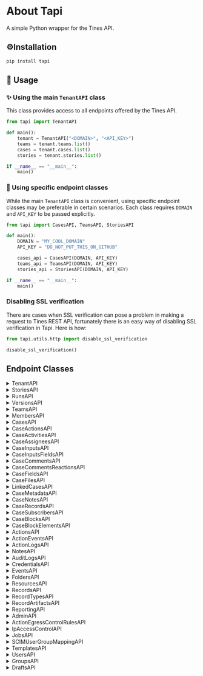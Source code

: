 # About Tapi
A simple Python wrapper for the Tines API.

## ⚙️Installation

```bash
pip install tapi
```

## 🔄 Usage

### ✨ Using the main `TenantAPI` class
This class provides access to all endpoints offered by the Tines API.

```python
from tapi import TenantAPI

def main():
    tenant = TenantAPI("<DOMAIN>", "<API_KEY>")
    teams = tenant.teams.list()
    cases = tenant.cases.list()
    stories = tenant.stories.list()

if __name__ == "__main__":
    main()
```

### 🔧 Using specific endpoint classes
While the main `TenantAPI` class is convenient, using specific endpoint classes may be preferable in certain scenarios. Each class requires `DOMAIN` and `API_KEY` to be passed explicitly.

```python
from tapi import CasesAPI, TeamsAPI, StoriesAPI

def main():
    DOMAIN = "MY_COOL_DOMAIN"
    API_KEY = "DO_NOT_PUT_THIS_ON_GITHUB"

    cases_api = CasesAPI(DOMAIN, API_KEY)
    teams_api = TeamsAPI(DOMAIN, API_KEY)
    stories_api = StoriesAPI(DOMAIN, API_KEY)

if __name__ == "__main__":
    main()
```

### Disabling SSL verification
There are cases when SSL verification can pose a problem in making a request to Tines REST API, fortunately
there is an easy way of disabling SSL verification in Tapi. Here is how:

```python
from tapi.utils.http import disable_ssl_verification

disable_ssl_verification()
```

## Endpoint Classes

<details>
<summary>TenantAPI</summary>
This class is designed to be used as a "parent" class from which all other endpoints in tines can be accessed.

### Methods

| **Method**          | **Description**                                                            |
|---------------------|----------------------------------------------------------------------------|
| `info`              | Retries information about the tenant.                                      |
| `web_statistics`    | Retrieve operational information about your web server. (Self Hosted Only) |
| `trigger_webhook`   | Trigger a webhook from the tenant or external tenants.                     |
| `worker_statistics` | Retrieve essential information about worker statistics. (Self Hosted Only) |

### Subclasses

| **Path**                | **Class**        | **Description**                        |
|-------------------------|------------------|----------------------------------------|
| `TenantAPI.cases`       | `CasesAPI`        | Manage cases.                          |
| `TenantAPI.teams`       | `TeamsAPI`       | Manage teams.                          |
| `TenantAPI.admin`       | `AdminAPI`       | Manage tenant through admin endpoints. |
| `TenantAPI.events`      | `EventsAPI`      | Manage tenant-wide action events.      |
| `TenantAPI.stories`     | `StoriesAPI`     | Manage workflows.                      |
| `TenantAPI.folders`     | `FoldersAPI`     | Manage folders.                        |
| `TenantAPI.records`     | `RecordsAPI`     | Manage records.                        |
| `TenantAPI.resources`   | `ResourcesAPI`   | Manage resources.                      |
| `TenantAPI.reporting`   | `ReportingAPI`   | Pull action performance & time saved   |
| `TenantAPI.audit_logs`  | `AuditLogsAPI`   | Pull tenant logs.                      |
| `TenantAPI.credentials` | `CredentialsAPI` | Manage tenant credentials.             |


### Usage:
```python
from json import dumps
from tapi import TenantAPI

def main():
    DOMAIN  = "my-cool-domain-1234"
    API_KEY = "do_not_put_this_on_github_lol"
    
    tenant = TenantAPI(DOMAIN, API_KEY)
    
    tenant_info = tenant.info()
    
    print(dumps(tenant_info, indent = 4))
```
```json5
{
    "body": {
        "stack": {...}
    },
    "headers": {...},
    "status_code": ...
}
```

</details>

<details>
<summary>StoriesAPI</summary>
Manage tines workflows.

### Methods

| **Method**     | **Description**                          |
|----------------|------------------------------------------|
| `create`       | Create story.                            |
| `get`          | Get story details.                       |
| `update`       | Update story details.                    |
| `list`         | List all stories in the tenant or team.  |
| `delete`       | Delete story.                            |
| `batch_delete` | Delete multiple stories.                 |
| `export`       | Export story.                            |
| `import_`      | Import story.                            |
| `disable`      | Update the disabled state of a story.    |

### Subclasses

| **Path**                           | **Class**          | **Description**              |
|------------------------------------|--------------------|------------------------------|
| `TenantAPI.stories.runs`           | `RunsAPI`          | Manage case runs.            |
| `TenantAPI.stories.notes`          | `NotesAPI`         | Manage case notes.           |
| `TenantAPI.stories.groups`         | `GroupsAPI`        | Pull action groups logs.     |
| `TenantAPI.stories.drafts`         | `DraftsAPI`        | Manage story drafts.         |
| `TenantAPI.stories.actions`        | `ActionsAPI`       | Manage case actions.         |
| `TenantAPI.stories.versions`       | `VersionsAPI`      | Manage case versions.        |
| `TenantAPI.stories.change_request` | `ChangeRequestAPI` | Manage case change requests. |

### Usage:

```python
from json import dumps
from tapi import StoriesAPI

def main():
    DOMAIN  = "my-cool-domain-1234"
    API_KEY = "do_not_put_this_on_github_lol"
    
    stories_api = StoriesAPI(DOMAIN, API_KEY)
    
    stories = stories_api.list()
    
    print(dumps(stories, indent = 4))
```
```json5
{
    "body": {
        "stories": [
            {
                "name": "Testing",
                "user_id": 1234,
                "description": null,
                "keep_events_for": 604800,
                "disabled": false,
                "priority": false
                //...[snip]...//
            }
        //...[snip]...//
        ]
    },
    "headers": {...},
    "status_code": ...
}
```

</details>

<details>
<summary>RunsAPI</summary>
Manage workflows runs.

### Methods

| **Method** | **Description**                            |
|------------|--------------------------------------------|
| `events`   | Retrieve a list of events for a story run. |
| `list`     | Retrieve a list of story runs.             |

### Subclasses
- **None**

### Usage

```python
from json import dumps
from tapi import RunsAPI

def main():
    DOMAIN  = "my-cool-domain-1234"
    API_KEY = "do_not_put_this_on_github_lol"
    
    story_run_api = RunsAPI(DOMAIN, API_KEY)
    
    runs = story_run_api.list(
        story_id = 1234
    )
    
    print(dumps(runs, indent = 4))
```
```json5
{
    "body": {
        "story_runs": [
            {
                "guid": "1b3087a2-1589-4fb8-8259-d74d38fccfb2",
                "duration": 0,
                "story_id": 1234,
                "start_time": "2025-01-27T21:13:20Z",
                "end_time": "2025-01-27T21:13:20Z",
                "action_count": 1,
                "event_count": 1,
                "story_mode": "LIVE"
            },
            //...[snip]...//
        ]
    },
    "headers": {...},
    "status_code": ...
}
```

</details>

<details>
<summary>VersionsAPI</summary>
Manage stories versions.

### Methods

| **Method** | **Description**                    |
|------------|------------------------------------|
| `create`   | Create a story version.            |
| `get`      | Retrieve a story version.          |
| `update`   | Update a story version.            |
| `list`     | Retrieve a list of story versions. |
| `delete`   | Delete a story version.            |

### Subclasses
- **None**

### Usage:

```python
from json import dumps
from tapi import VersionsAPI

def main():
    DOMAIN  = "my-cool-domain-1234"
    API_KEY = "do_not_put_this_on_github_lol"
    
    story_version_api = VersionsAPI(DOMAIN, API_KEY)
    
    versions = story_version_api.list(
        story_id = 1234
    )
    
    print(dumps(versions, indent = 4))
```
```json5
{
    "body": {
        "story_versions": [
            {
                "id": 69670,
                "name": "",
                "description": "",
                "timestamp": "2025-01-27T21:20:00Z"
            },
            //...[snip]...//
        ],
    },
    "headers": {...},
    "status_code": ...
}
```

</details>

<details>
<summary>TeamsAPI</summary>
Manage tines teams.

### Methods

| **Method** | **Description**                       |
|------------|---------------------------------------|
| `create`   | Create a team in Tines.               |
| `get`      | Retrieve a single team or case group. |
| `update`   | Update a team.                        |
| `list`     | Retrieve a list of teams.             |
| `delete`   | Delete a team or case group.          |

### Subclasses

| **Path**                  | **Class**          | **Description**      |
|---------------------------|--------------------|----------------------|
| `TenantAPI.teams.members` | `MembersAPI`       | Manage team members. |

### Usage:

```python
from json import dumps
from tapi import TeamsAPI

def main():
    DOMAIN  = "my-cool-domain-1234"
    API_KEY = "do_not_put_this_on_github_lol"
    
    teams_api = TeamsAPI(DOMAIN, API_KEY)
    
    teams = teams_api.list()
    
    print(dumps(teams, indent = 4))
```
```json5
{
    "body": {
        "teams": [
            {
                "id": 12345,
                "name": "My Team",
                "groups": []
            },
            //...[snip]...//
        ],
    },
    "headers": {...},
    "status_code": ...
}
```

</details>

<details>
<summary>MembersAPI</summary>
Manage teams members.

### Methods

| **Method**      | **Description**                     |
|-----------------|-------------------------------------|
| `list`          | Retrieve a list of team members.    |
| `remove`        | Remove a user from a team.          |
| `invite`        | Invite a user to join a team.       |
| `resend_invite` | Resend a team invitation to a user. |

### Subclasses
- **None**

### Usage:

```python
from json import dumps
from tapi import MembersAPI

def main():
    DOMAIN  = "my-cool-domain-1234"
    API_KEY = "do_not_put_this_on_github_lol"
    
    members_api = MembersAPI(DOMAIN, API_KEY)
    
    members = members_api.list(team_id = 1234)
    
    print(dumps(members, indent = 4))
```
```json5
{
    "body": {
        "members": [
            {
                "id": 1234,
                "first_name": "John",
                "last_name": "Doe",
                "email": "john@doe.io",
                "is_admin": true,
                "created_at": "2025-01-27T17:33:33Z",
                "last_seen": "2025-02-03T18:42:23Z",
                "invitation_accepted": true,
                "role": "TEAM_ADMIN"
            },
            //...[snip]...//
        ],
    },
    "headers": {...},
    "status_code": ...
}
```

</details>

<details>
<summary>CasesAPI</summary>
Manage tines cases.

### Methods

| **Method** | **Description**           |
|------------|---------------------------|
| `create`   | Create a case.            |
| `get`      | Retrieve a single case.   |
| `download` | Retrieve a PDF of a case. |
| `update`   | Update a case.            |
| `list`     | Retrieve a list of cases. |
| `delete`   | Delete a case.            |

### Subclasses

| **Path**                       | **Class**            | **Description**          |
|--------------------------------|----------------------|--------------------------|
| `TenantAPI.cases.files`        | `CaseFilesAPI`       | Manage case files.       |
| `TenantAPI.cases.notes`        | `CaseNotesAPI`       | Manage case notes.       |
| `TenantAPI.cases.inputs`       | `CaseInputsAPI`      | Manage case inputs.      |
| `TenantAPI.cases.fields`       | `CaseFieldsAPI`      | Manage case fields.      |
| `TenantAPI.cases.blocks`       | `CaseBlocksAPI`      | Manage case blocks.      |
| `TenantAPI.cases.linked_cases` | `LinkedCasesAPI`     | Manage linked cases.     |
| `TenantAPI.cases.actions`      | `CaseActionsAPI`     | Manage case actions.     |
| `TenantAPI.cases.records`      | `CaseRecordsAPI`     | Manage case records.     |
| `TenantAPI.cases.comments`     | `CaseCommentsAPI`    | Manage case comments.    |
| `TenantAPI.cases.metadata`     | `CaseMetadataAPI`    | Manage case metadata.    |
| `TenantAPI.cases.assignees`    | `CaseAssigneesAPI`   | Manage case assignees.   |
| `TenantAPI.cases.activities`   | `CaseActivitiesAPI`  | Manage case activities.  |
| `TenantAPI.cases.subscribers`  | `CaseSubscribersAPI` | Manage case subscribers. |

### Usage:

```python
from json import dumps
from tapi import CasesAPI

def main():
    DOMAIN  = "my-cool-domain-1234"
    API_KEY = "do_not_put_this_on_github_lol"
    
    case_api = CasesAPI(DOMAIN, API_KEY)
    
    cases = case_api.list()
    
    print(dumps(cases, indent = 4))
```
```json5
{
    "body": {
        "cases": [
            {
                "case_id": 1,
                "name": "My Case",
                "description": "",
                "status": "OPEN",
                "sub_status": {
                  "id": 38482,
                  "name": "To do"
                },
                //...[snip]...//
            },
        ],
    },
    "headers": {...},
    "status_code": ...
}
```

</details>

<details>
<summary>CaseActionsAPI</summary>
Manage case actions.

### Methods

| **Method**     | **Description**                                      |
|----------------|------------------------------------------------------|
| `create`       | Create a new case action on a specified case.        |
| `get`          | Retrieve a specific case action.                     |
| `update`       | Update an action.                                    |
| `list`         | Retrieve a list of case actions for a specific case. |
| `delete`       | Delete an existing case action.                      |
| `batch_update` | Update the actions on a case                         |

### Subclasses
- **None**

### Usage:

```python
from json import dumps
from tapi import CaseActionsAPI

def main():
    DOMAIN  = "my-cool-domain-1234"
    API_KEY = "do_not_put_this_on_github_lol"
    
    case_actions_api = CaseActionsAPI(DOMAIN, API_KEY)
    
    actions = case_actions_api.list(case_id=1234)
    
    print(dumps(actions, indent = 4))
```
```json5
{
    "body": {
        "case_id": 1234,
        "actions": [
            {
                "id": 29907,
                "url": "https://example.tines.com",
                "label": "Complete request",
                "story_name": null,
                "page_emoji": null,
                "story_emoji": null,
                "action_type": "page",
                "action_text": "Open",
                "created_at": "2025-02-03T18:41:59Z",
                "updated_at": "2025-02-03T18:41:59Z"
            },
            //...[snip]...//
        ],
    },
    "headers": {...},
    "status_code": ...
}
```

</details>

<details>
<summary>CaseActivitiesAPI</summary>
Manage case activities.

### Methods

| **Method** | **Description**                                |
|------------|------------------------------------------------|
| `get`      | Retrieve a single case activity.               |
| `list`     | Retrieve a list of case activities for a case. |

### Subclasses
- **None**

### Usage:

```python
from json import dumps
from tapi import CaseActivitiesAPI

def main():
    DOMAIN  = "my-cool-domain-1234"
    API_KEY = "do_not_put_this_on_github_lol"
    
    case_activities_api = CaseActivitiesAPI(DOMAIN, API_KEY)
    
    activities = case_activities_api.list(case_id=1234)
    
    print(dumps(activities, indent = 4))
```
```json5
{
    "body": {
        "case_id": 26,
        "activities": [
            {
                "id": 591299,
                "activity_type": "COMMENTED",
                "value": "Some random comment",
                "created_at": "2025-01-29T21:39:27Z",
                "user": {
                    "user_id": "6868",
                    "first_name": "John",
                    "last_name": "Doe",
                    "email": "john@doe.io",
                    "avatar_url": "",
                    "is_service_account": false
                },
                "reactions": []
            },
            //...[snip]...//
        ],
    },
    "headers": {...},
    "status_code": ...
}
```

</details>

<details>
<summary>CaseAssigneesAPI</summary>
Manage case assignees.

### Methods

| **Method** | **Description**                         |
|------------|-----------------------------------------|
| `list`     | Retrieve a list of assignees of a case. |

### Subclasses
- **None**

### Usage:

```python
from json import dumps
from tapi import CaseAssigneesAPI

def main():
    DOMAIN  = "my-cool-domain-1234"
    API_KEY = "do_not_put_this_on_github_lol"
    
    case_assignees_api = CaseAssigneesAPI(DOMAIN, API_KEY)
    
    assignees = case_assignees_api.list(case_id=1234)
    
    print(dumps(assignees, indent = 4))
```
```json5
{
    "body": {
        "case_id": 1234,
        "assignees": [...],
        //...[snip]...//
    },
    "headers": {...},
    "status_code": ...
}
```

</details>

<details>
<summary>CaseInputsAPI</summary>
Manage case inputs.

### Methods

| **Method** | **Description**                 |
|------------|---------------------------------|
| `create`   | Create a case input on a team.  |
| `get`      | Returns a case input.           |
| `list`     | Returns a list of case inputs.  |

### Subclasses

| **Path**                 | **Class**             | **Description**     |
|--------------------------|-----------------------|---------------------|
| `TenantAPI.cases.inputs` | `CaseInputsFieldsAPI` | Manage Case Inputs. |

### Usage:

```python
from json import dumps
from tapi import CaseInputsAPI

def main():
    DOMAIN  = "my-cool-domain-1234"
    API_KEY = "do_not_put_this_on_github_lol"
    
    case_inputs_api = CaseInputsAPI(DOMAIN, API_KEY)
    
    inputs = case_inputs_api.list()
    
    print(dumps(inputs, indent = 4))
```
```json5
{
    "body": {
        "case_inputs": [
            {
                "id": 412,
                "name": "Create Case Input Unit Test",
                "key": "create_case_input_unit_test",
                "input_type": "number",
                "validation_type": "none",
                "validation_options": {},
                "team": {
                    "id": 10445,
                    "name": "Collaboration Space"
                },
                "created_at": "2025-01-29T18:07:07Z",
                "updated_at": "2025-01-29T18:07:07Z"
            }
        ],
    },
    "headers": {...},
    "status_code": ...
}
```

</details>

<details>
<summary>CaseInputsFieldsAPI</summary>
Manage case input fields.

### Methods

| **Method** | **Description**                            |
|------------|--------------------------------------------|
| `list`     | Retrieve a list of fields of a case input. |

### Subclasses
- **None**

### Usage:

```python
from json import dumps
from tapi import CaseInputsFieldsAPI

def main():
    DOMAIN  = "my-cool-domain-1234"
    API_KEY = "do_not_put_this_on_github_lol"
    
    case_input_fields_api = CaseInputsFieldsAPI(DOMAIN, API_KEY)
    
    input_fields = case_input_fields_api.list(case_input_id=1234)
    
    print(dumps(input_fields, indent = 4))
```
```json5
{
    "body": {
        "fields": [
            {
                "id": 65221,
                "value": "2",
                "case": {
                    "id": 26
                },
                "case_input": {
                    "id": 412,
                    "name": "Input Name"
                }
            }
        ],
    },
    "headers": {...},
    "status_code": ...
}
```

</details>

<details>
<summary>CaseCommentsAPI</summary>
Manage case comments.

### Methods

| **Method** | **Description**                         |
|------------|-----------------------------------------|
| `create`   | Add a comment to a case.                |
| `get`      | Retrieve a single comment for a case.   |
| `update`   | Update an existing case comment.        |
| `list`     | Retrieve a list of comments for a case. |
| `delete`   | Delete a comment from a case.           |

### Subclasses

| **Path**                             | **Class**                  | **Description**                 |
|--------------------------------------|----------------------------|---------------------------------|
| `TenantAPI.cases.comments.reactions` | `CaseCommentsReactionsAPI` | Manage case comments reactions. |

### Usage:

```python
from json import dumps
from tapi import CaseCommentsAPI

def main():
    DOMAIN  = "my-cool-domain-1234"
    API_KEY = "do_not_put_this_on_github_lol"
    
    case_comments_api = CaseCommentsAPI(DOMAIN, API_KEY)
    
    comments = case_comments_api.list(case_id=1234)
    
    print(dumps(comments, indent = 4))
```
```json5
{
    "body": {
        "case_id": 1234,
        "comments": [
            {
                "id": 591299,
                "activity_type": "COMMENTED",
                "value": "Some Comment",
                "created_at": "2025-01-29T21:39:27Z",
                "user": {
                    "user_id": "6868",
                    "first_name": "John",
                    "last_name": "Doe",
                    "email": "john@doe.io",
                    "avatar_url": "",
                    "is_service_account": false
                },
                "reactions": []
            }
            //...[snip]...//
        ],
    },
    "headers": {...},
    "status_code": ...
}
```

</details>

<details>
<summary>CaseCommentsReactionsAPI</summary>
Manage comments reactions.

### Methods

| **Method** | **Description**                   |
|------------|-----------------------------------|
| `add`      | Add a reaction to a comment.      |
| `remove`   | Remove a reaction from a comment. |


### Subclasses
- **None**

### Usage:

```python
from json             import dumps
from tapi.utils.types import ReactionType
from tapi             import CaseCommentsReactionsAPI


def main():
    DOMAIN = "my-cool-domain-1234"
    API_KEY = "do_not_put_this_on_github_lol"

    comments_reactions_api = CaseCommentsReactionsAPI(DOMAIN, API_KEY)

    reaction = comments_reactions_api.add(
        case_id=1234,
        comment_id=5678,
        value=ReactionType.PLUS_ONE
    )

    print(dumps(reaction, indent=4))
```
```json5
{
    "body": {
        "reactions": [
            {
                "emoji": ":+1:",
                "reactants": [
                    {
                        "user_id": 6866,
                        "user_name": "John Doe",
                        "reacted_at": "2025-02-04T03:40:14+00:00"
                    }
                ]
            }
        ],
    //...[snip]...//
    },
    "headers": {...},
    "status_code": ...
}
```

</details>

<details>
<summary>CaseFieldsAPI</summary>
Manage case fields.

### Methods

| **Method** | **Description**                       |
|------------|---------------------------------------|
| `create`   | Add a field to a case.                |
| `get`      | Retrieve a single field for a case.   |
| `update`   | Update an existing case field.        |
| `list`     | Retrieve a list of fields for a case. |
| `delete`   | Delete a field from a case.           |

### Subclasses
- **None**

### Usage:

```python
from json import dumps
from tapi import CaseFieldsAPI

def main():
    DOMAIN  = "my-cool-domain-1234"
    API_KEY = "do_not_put_this_on_github_lol"
    
    case_fields_api = CaseFieldsAPI(DOMAIN, API_KEY)
    
    case_fields = case_fields_api.list(case_id=1234)
    
    print(dumps(case_fields, indent = 4))
```
```json5
{
    "body": {
        "case_id": 1234,
        "fields": [
            {
                "id": 65221,
                "value": "2",
                "case_input": {
                    "id": 412,
                    "key": "input_name",
                    "name": "Input Name"
                }
            },
            //...[snip]...//
        ],
    },
    "headers": {...},
    "status_code": ...
}
```

</details>

<details>
<summary>CaseFilesAPI</summary>
Manage case files.

### Methods

| **Method** | **Description**                      |
|------------|--------------------------------------|
| `create`   | Attach a file to a case.             |
| `get`      | Retrieve details for a case file.    |
| `list`     | Retrieve a list of files for a case. |
| `delete`   | Delete a file from a case.           |
| `download` | Retrieve a case file attachment.     |

### Subclasses
- **None**

### Usage:

```python
from json import dumps
from tapi import CaseFilesAPI

def main():
    DOMAIN  = "my-cool-domain-1234"
    API_KEY = "do_not_put_this_on_github_lol"
    
    case_files_api = CaseFilesAPI(DOMAIN, API_KEY)
    
    files = case_files_api.list(case_id=1234)
    
    print(dumps(files, indent = 4))
```
```json5
{
    "body": {
        "files": [
            {
                "id": 592294,
                "activity_type": "FILE_ATTACHED_AND_COMMENTED",
                "value": "Testing comment",
                "file": {
                    "filename": "My File",
                    "url": "https://my-cool-domain-1234.tines.com/api/v2/cases/1234/files/592294/download"
                },
                "created_at": "2025-02-01T22:14:36Z",
                "user": {
                    "user_id": "6868",
                    "first_name": "john",
                    "last_name": "doe",
                    "email": "john@doe.io",
                    "avatar_url": "",
                    "is_service_account": false
                },
                "reactions": []
            },
            //...[snip]...//
        ],
        //...[snip]...//
    },
    "headers": {...},
    "status_code": ...
}
```

</details>

<details>
<summary>LinkedCasesAPI</summary>
Manage linked cases.

### Methods

| **Method**     | **Description**                                        |
|----------------|--------------------------------------------------------|
| `create`       | Link two cases together by creating a new case link.   |
| `list`         | Retrieve the linked cases for a case.                  |
| `delete`       | Unlink two cases by deleting a case link.              |
| `batch_create` | Batch link cases together by creating a new case link. |

### Subclasses
- **None**

### Usage:

```python
from json import dumps
from tapi import LinkedCasesAPI

def main():
    DOMAIN  = "my-cool-domain-1234"
    API_KEY = "do_not_put_this_on_github_lol"
    
    link_case_api = LinkedCasesAPI(DOMAIN, API_KEY)
    
    linked_cases = link_case_api.list(case_id=1234)
    
    print(dumps(linked_cases, indent = 4))
```
```json5
{
    "body": {
        "case_id": 1234,
        "name": "Action Testing Case",
        "linked_cases": [
            {
                "case_id": 58,
                "name": "Case 2 link"
            }
        ],
        //...[snip]...//
    },
    "headers": {...},
    "status_code": ...
}
```

</details>

<details>
<summary>CaseMetadataAPI</summary>
Manage case metadata.

### Methods

| **Method**     | **Description**                                                 |
|----------------|-----------------------------------------------------------------|
| `create`       | Create new metadata key-value pairs for a specified case.       |
| `get`          | Retrieve a specific key-value pair from the metadata of a case. |
| `update`       | Update metadata key-value pairs for a case.                     |
| `list`         | Retrieve the metadata from a case.                              |
| `delete`       | Delete existing metadata key-value pairs in a case.             |

### Subclasses
- **None**

### Usage:

```python
from json import dumps
from tapi import CaseMetadataAPI

def main():
    DOMAIN  = "my-cool-domain-1234"
    API_KEY = "do_not_put_this_on_github_lol"
    
    case_metadata_api = CaseMetadataAPI(DOMAIN, API_KEY)
    
    metadata = case_metadata_api.list(case_id=1234)
    
    print(dumps(metadata, indent = 4))
```
```json5
{
    "body": {
        "case_id": 1234,
        "metadata": {
            "name": "John Doe",
        }
    },
    "headers": {...},
    "status_code": ...
}
```

</details>

<details>
<summary>CaseNotesAPI</summary>
Manage case notes.

### Methods

| **Method**     | **Description**                      |
|----------------|--------------------------------------|
| `create`       | Add a note to a case.                |
| `get`          | Retrieve a single note for a case.   |
| `update`       | Update an existing case note.        |
| `list`         | Retrieve a list of notes for a case. |
| `delete`       | Delete a note from a case.           |

### Subclasses
- **None**

### Usage:

```python
from json import dumps
from tapi import CaseNotesAPI

def main():
    DOMAIN  = "my-cool-domain-1234"
    API_KEY = "do_not_put_this_on_github_lol"
    
    case_notes_api = CaseNotesAPI(DOMAIN, API_KEY)
    
    notes = case_notes_api.list(case_id=1234)
    
    print(dumps(notes, indent = 4))
```
```json5
{
    "body": {
        "case_id": 1234,
        "notes": [
            {
                "id": 87,
                "title": "My Note",
                "content": "This is a very helpful note, as you can see",
                "color": "blue",
                "author": {
                    "user_id": "6868",
                    "first_name": "john",
                    "last_name": "doe",
                    "email": "john@doe.io",
                    "avatar_url": "",
                    "is_service_account": false
                },
                "created_at": "2025-02-02T20:58:53Z",
                "updated_at": "2025-02-02T20:58:53Z"
            },
            //...[snip]...//
        ],
        //...[snip]...//
    },
    "headers": {...},
    "status_code": ...
}
```

</details>

<details>
<summary>CaseRecordsAPI</summary>
Manage case records.

### Methods

| **Method**     | **Description**                                |
|----------------|------------------------------------------------|
| `create`       | Add an existing record to a case.              |
| `get`          | Retrieve a single record attached to a case.   |
| `list`         | Retrieve a list of records attached to a case. |
| `delete`       | Remove a record from a case.                   |

### Subclasses
- **None**

### Usage:

```python
from json import dumps
from tapi import CaseRecordsAPI

def main():
    DOMAIN  = "my-cool-domain-1234"
    API_KEY = "do_not_put_this_on_github_lol"
    
    case_records_api = CaseRecordsAPI(DOMAIN, API_KEY)
    
    records = case_records_api.list(case_id=1234)
    
    print(dumps(records, indent = 4))
```
```json5
{
    "body": {
        "case_id": 1234,
        "records": [
            {
                "record_type_id": 1419,
                "record_type_name": "My Record Type",
                "record_type_record_results": [...]
            },
            //...[snip]...//
        ],
        //...[snip]...//
    },
    "headers": {...},
    "status_code": ...
}
```

</details>

<details>
<summary>CaseSubscribersAPI</summary>
Manage case records.

### Methods

| **Method**     | **Description**                           |
|----------------|-------------------------------------------|
| `create`       | Subscribe to a case.                      |
| `list`         | Retrieve a list of subscribers of a case. |
| `delete`       | Unsubscribe from a case.                  |
| `batch_create` | Batch subscribe users to a case.          |

### Subclasses
- **None**

### Usage:

```python
from json import dumps
from tapi import CaseSubscribersAPI

def main():
    DOMAIN  = "my-cool-domain-1234"
    API_KEY = "do_not_put_this_on_github_lol"
    
    case_subs_api = CaseSubscribersAPI(DOMAIN, API_KEY)
    
    subscribers = case_subs_api.list(case_id=1234)
    
    print(dumps(subscribers, indent = 4))
```
```json5
{
    "body": {
        "case_id": 1234,
        "subscribers": [
            {
                "user_id": "6866",
                "first_name": "John",
                "last_name": "Doe",
                "email": "john@doe.io",
                "avatar_url": "https://www.gravatar.com/avatar/aaaabbbbccccddddeeeeffffgggghhhh",
                "id": 2231
            }
        ],
        //...[snip]...//
    },
    "headers": {...},
    "status_code": ...
}
```

</details>

<details>
<summary>CaseBlocksAPI</summary>
Manage case blocks.

### Methods

| **Method**     | **Description**                       |
|----------------|---------------------------------------|
| `create`       | Add a block to a case.                |
| `get`          | Retrieve a single block for a case.   |
| `update`       | Update an existing block.             |
| `list`         | Retrieve a list of blocks for a case. |
| `delete`       | Delete a block from a case.           |

### Subclasses

| **Path**                          | **Class**              | **Description**              |
|-----------------------------------|------------------------|------------------------------|
| `TenantAPI.cases.blocks.elements` | `CaseBlockElementsAPI` | Manage case blocks elements. |

### Usage:

```python
from json import dumps
from tapi import CaseBlocksAPI

def main():
    DOMAIN  = "my-cool-domain-1234"
    API_KEY = "do_not_put_this_on_github_lol"
    
    case_blocks_api = CaseBlocksAPI(DOMAIN, API_KEY)
    
    blocks = case_blocks_api.list(case_id = 1234)
    
    print(dumps(blocks, indent = 4))
```
```json5
{
    "body": {
        "blocks": [...],
        //...[snip]...//
    },
    "headers": {...},
    "status_code": ...
}
```

</details>

<details>
<summary>CaseBlockElementsAPI</summary>
Manage case block elements.

### Methods

| **Method**     | **Description**                       |
|----------------|---------------------------------------|
| `get`          | Retrieve a single block for a case.   |
| `update`       | Update an existing block.             |

### Subclasses
- **None**

### Usage:

```python
from json import dumps
from tapi import CaseBlockElementsAPI

def main():
    DOMAIN  = "my-cool-domain-1234"
    API_KEY = "do_not_put_this_on_github_lol"
    
    case_blocks_elements_api = CaseBlockElementsAPI(DOMAIN, API_KEY)
    
    element = case_blocks_elements_api.get(
        case_id    = 123,
        block_id   = 456,
        element_id = 789
    )
    
    print(dumps(element, indent = 4))
```
```json5
{
    "body": {
        "element_id": 789,
        "id": 456,
        "element_type": "note",
        //...[snip]...//
    },
    "headers": {...},
    "status_code": ...
}
```

</details>

<details>
<summary>ActionsAPI</summary>
Manage actions.

### Methods

| **Method**     | **Description**                        |
|----------------|----------------------------------------|
| `create`       | Create action.                         |
| `get`          | Retrieve details of a specific action. |
| `update`       | Update an action.                      |
| `list`         | Retrieve a list of actions.            |
| `delete`       | Delete a specific action.              |
| `clear_memory` | Clears action memory.                  |

### Subclasses

| **Path**                           | **Class**         | **Description**       |
|------------------------------------|-------------------|-----------------------|
| `TenantAPI.stories.actions.logs`   | `ActionLogsAPI`   | Manage action logs.   |
| `TenantAPI.stories.actions.events` | `ActionEventsAPI` | Manage action events. |


### Usage:

```python
from json import dumps
from tapi import ActionsAPI

def main():
    DOMAIN  = "my-cool-domain-1234"
    API_KEY = "do_not_put_this_on_github_lol"
    
    actions_api = ActionsAPI(DOMAIN, API_KEY)
    
    actions = actions_api.list(story_id=1234)
    
    print(dumps(actions, indent = 4))
```
```json5
{
    "body": {
        "agents": [
            {
                "id": 111111,
                "type": "Agents::EventTransformationAgent",
                "user_id": 6866,
                "options": {
                    "mode": "message_only",
                    "loop": false,
                    "payload": {
                        "message": "This is an automatically generated message from Tines"
                    }
                },
                "name": "My Action"
                //...[snip]...//
            }
        ],
        //...[snip]...//
    },
    "headers": {...},
    "status_code": ...
}
```

</details>

<details>
<summary>ActionEventsAPI</summary>
Manage action events.

### Methods

| **Method**     | **Description**                                          |
|----------------|----------------------------------------------------------|
| `list`         | Retrieve a list of events emitted by a specified action. |
| `delete`       | Delete all events emitted by a specific action.          |

### Subclasses
- **None**

### Usage:

```python
from json import dumps
from tapi import ActionEventsAPI

def main():
    DOMAIN  = "my-cool-domain-1234"
    API_KEY = "do_not_put_this_on_github_lol"
    
    action_events_api = ActionEventsAPI(DOMAIN, API_KEY)
    
    events = action_events_api.list(action_id=1234)
    
    print(dumps(events, indent = 4))
```
```json5
{
    "body": {
        "agents":[...],
        //...[snip]...//
    },
    "headers": {...},
    "status_code": ...
}
```

</details>

<details>
<summary>ActionLogsAPI</summary>
Manage action logs.

### Methods

| **Method**     | **Description**                               |
|----------------|-----------------------------------------------|
| `list`         | List all logs emitted by a specific action.   |
| `delete`       | Delete all logs emitted by a specific action. |

### Subclasses
- **None**

### Usage:

```python
from json import dumps
from tapi import ActionLogsAPI

def main():
    DOMAIN  = "my-cool-domain-1234"
    API_KEY = "do_not_put_this_on_github_lol"
    
    action_logs_api = ActionLogsAPI(DOMAIN, API_KEY)
    
    logs = action_logs_api.list(action_id=1234)
    
    print(dumps(logs, indent = 4))
```
```json5
{
    "body": {
        "action_logs":[...],
        //...[snip]...//
    },
    "headers": {...},
    "status_code": ...
}
```

</details>

<details>
<summary>NotesAPI</summary>
Manage story notes.

### Methods

| **Method** | **Description**                  |
|------------|----------------------------------|
| `create`   | Create a note on the storyboard. |
| `get`      | Retrieve a note.                 |
| `update`   | Update a note.                   |
| `list`     | List notes.                      |
| `delete`   | Delete a note.                   |

### Subclasses
- **None**

### Usage:

```python
from json import dumps
from tapi import NotesAPI

def main():
    DOMAIN  = "my-cool-domain-1234"
    API_KEY = "do_not_put_this_on_github_lol"
    
    notes_api = NotesAPI(DOMAIN, API_KEY)
    
    notes = notes_api.list()
    
    print(dumps(notes, indent = 4))
```
```json5
{
    "body": {
        "annotations":[...],
        //...[snip]...//
    },
    "headers": {...},
    "status_code": ...
}
```

</details>

<details>
<summary>AuditLogsAPI</summary>
Pull tenant audit logs.

### Methods

| **Method** | **Description**                                              |
|------------|--------------------------------------------------------------|
| `list`     | Returns a list of audit logs gathered from the Tines tenant. |

### Subclasses
- **None**

### Usage:

```python
from json             import dumps
from tapi             import AuditLogsAPI
from tapi.utils.types import AuditLogType


def main():
    DOMAIN = "my-cool-domain-1234"
    API_KEY = "do_not_put_this_on_github_lol"

    audit_logs_api = AuditLogsAPI(DOMAIN, API_KEY)

    logs = audit_logs_api.list(
        operation_name=[
            AuditLogType.STORY_CREATION
        ]
    )

    print(dumps(logs, indent=4))
```
```json5
{
    "body": {
        "audit_logs":[...],
        //...[snip]...//
    },
    "headers": {...},
    "status_code": ...
}
```

</details>


<details>
<summary>CredentialsAPI</summary>
Manage tenant credentials

### Methods

| **Method**             | **Description**                    |
|------------------------|------------------------------------|
| `get`                  | Retrieve a credential.             |
| `update`               | Update a credential.               |
| `list`                 | Retrieve a list of credentials.    |
| `delete`               | Delete a credential.               |
| `create_aws`           | Create a AWS credential.           |
| `create_http_request`  | Create a HTTP Request credential.  |
| `create_jwt`           | Create a JWT credential.           |
| `create_mtls`          | Create a MTLS credential.          |
| `create_multi_request` | Create a Multi Request credential. |
| `create_oauth`         | Create a OAUTH credential.         |
| `create_text`          | Create a TEXT credential.          |

### Subclasses
- **None**

### Usage:

```python
from json import dumps
from tapi import CredentialsAPI


def main():
    DOMAIN = "my-cool-domain-1234"
    API_KEY = "do_not_put_this_on_github_lol"

    credentials_api = CredentialsAPI(DOMAIN, API_KEY)

    creds = credentials_api.list()

    print(dumps(creds, indent=4))
```
```json5
{
    "body": {
        "user_credentials":[...],
        //...[snip]...//
    },
    "headers": {...},
    "status_code": ...
}
```

</details>


<details>
<summary>EventsAPI</summary>
Manage tenant-wide action events

### Methods

| **Method** | **Description**            |
|------------|----------------------------|
| `get`      | Retrieve an event.         |
| `list`     | Retrieve a list of events. |
| `re_emit`  | Re‑emit an event.          |

### Subclasses
- **None**

### Usage:

```python
from json import dumps
from tapi import EventsAPI


def main():
    DOMAIN = "my-cool-domain-1234"
    API_KEY = "do_not_put_this_on_github_lol"

    events_api = EventsAPI(DOMAIN, API_KEY)

    events = events_api.list()

    print(dumps(events, indent=4))
```
```json5
{
    "body": {
        "events":[...],
        //...[snip]...//
    },
    "headers": {...},
    "status_code": ...
}
```

</details>


<details>
<summary>FoldersAPI</summary>
Manage folders

### Methods

| **Method** | **Description**             |
|------------|-----------------------------|
| `create`   | Create a folder.            |
| `get`      | Retrieve a single folder.   |
| `udpate`   | Update a folder.            |
| `list`     | Retrieve a list of folders. |
| `delete`   | Delete a folder.            |

### Subclasses
- **None**

### Usage:

```python
from json import dumps
from tapi import FoldersAPI


def main():
    DOMAIN = "my-cool-domain-1234"
    API_KEY = "do_not_put_this_on_github_lol"

    folders_api = FoldersAPI(DOMAIN, API_KEY)

    folders = folders_api.list()

    print(dumps(folders, indent=4))
```
```json5
{
    "body": {
        "folders":[...],
        //...[snip]...//
    },
    "headers": {...},
    "status_code": ...
}
```

</details>


<details>
<summary>ResourcesAPI</summary>
Manage resources

### Methods

| **Method**        | **Description**                                                                |
|-------------------|--------------------------------------------------------------------------------|
| `create`          | Create a resource (text or json).                                              |
| `get`             | Retrieve a resource.                                                           |
| `udpate`          | Update a resource.                                                             |
| `list`            | Retrieve a list of resources.                                                  |
| `delete`          | Delete a resource.                                                             |
| `remove_element`  | Remove a top level element from an array or key from an object in a resource.  |
| `append_element`  | Append a string or an array to a resource.                                     |
| `replace_element` | Replace a top level element from an array or key from an object in a resource. |

### Subclasses
- **None**

### Usage:

```python
from json import dumps
from tapi import ResourcesAPI


def main():
    DOMAIN = "my-cool-domain-1234"
    API_KEY = "do_not_put_this_on_github_lol"

    resources_api = ResourcesAPI(DOMAIN, API_KEY)

    resources = resources_api.list()

    print(dumps(resources, indent=4))
```
```json5
{
    "body": {
        "global_resources":[...],
        //...[snip]...//
    },
    "headers": {...},
    "status_code": ...
}
```

</details>

<details>
<summary>RecordsAPI</summary>
Manage records.

### Methods

| **Method**     | **Description**             |
|----------------|-----------------------------|
| `create`       | Create record.              |
| `get`          | Retrieve a single record.   |
| `update`       | Updates a single record.    |
| `list`         | Retrieve a list of records. |
| `delete`       | Delete a record.            |


### Subclasses

| **Path**                      | **Class**            | **Description**           |
|-------------------------------|----------------------|---------------------------|
| `TenantAPI.records.types`     | `RecordTypesAPI`     | Manage record types.      |
| `TenantAPI.records.artifacts` | `RecordArtifactsAPI` | Manage records artifacts. |


### Usage:

```python
from json import dumps
from tapi import RecordsAPI

def main():
    DOMAIN  = "my-cool-domain-1234"
    API_KEY = "do_not_put_this_on_github_lol"
    
    records_api = RecordsAPI(DOMAIN, API_KEY)
    
    records = records_api.list(record_type_id=1234)
    
    print(dumps(records, indent = 4))
```
```json5
{
    "body": {
        "record_results": [...],
        //...[snip]...//
    },
    "headers": {...},
    "status_code": ...
}
```

</details>

<details>
<summary>RecordTypesAPI</summary>
Manage record types

### Methods

| **Method**        | **Description**                  |
|-------------------|----------------------------------|
| `create`          | Create a new record type.        |
| `get`             | Retrieve a single record type.   |
| `list`            | Retrieve a list of record types. |
| `delete`          | Delete a record type.            |

### Subclasses
- **None**

### Usage:

```python
from json import dumps
from tapi import RecordTypesAPI


def main():
    DOMAIN = "my-cool-domain-1234"
    API_KEY = "do_not_put_this_on_github_lol"

    record_types_api = RecordTypesAPI(DOMAIN, API_KEY)

    record_types = record_types_api.list(team_id=1234)

    print(dumps(record_types, indent=4))
```
```json5
{
    "body": {
        "record_types":[...],
        //...[snip]...//
    },
    "headers": {...},
    "status_code": ...
}
```

</details>

<details>
<summary>RecordArtifactsAPI</summary>
Pull record artifacts.

### Methods

| **Method**        | **Description**                         |
|-------------------|-----------------------------------------|
| `get`             | Retrieve an individual record artifact. |

### Subclasses
- **None**

### Usage:

```python
from json import dumps
from tapi import RecordArtifactsAPI


def main():
    DOMAIN = "my-cool-domain-1234"
    API_KEY = "do_not_put_this_on_github_lol"

    record_artifacts_api = RecordArtifactsAPI(DOMAIN, API_KEY)

    record_artifacts = record_artifacts_api.get(record_id = 1234, artifact_id = 5678)

    print(dumps(record_artifacts, indent=4))
```
```json5
{
    "body": {
        "id": 1,
        "value": "artifact value",
        "record_field": {
            "id": 1,
            "name": "record field name"
        },
        "created_at": "2024-02-16T15:37:39Z",
        "updated_at": "2024-02-16T15:37:39Z"
        //...[snip]...//
    },
    "headers": {...},
    "status_code": ...
}
```

</details>

<details>
<summary>ReportingAPI</summary>
Get action performance and time saved metrics 

### Methods

| **Method**           | **Description**                                               |
|----------------------|---------------------------------------------------------------|
| `action_performance` | Returns action performance in Tines.                          |
| `time_saved`         | Returns timed and dated records of time saved by using Tines. |

### Subclasses
- **None**

### Usage:

```python
from json import dumps
from tapi import ReportingAPI


def main():
    DOMAIN = "my-cool-domain-1234"
    API_KEY = "do_not_put_this_on_github_lol"

    reporting_api = ReportingAPI(DOMAIN, API_KEY)

    action_performance = reporting_api.action_performance()

    print(dumps(action_performance, indent=4))
```
```json5
{
    "body": {
        "action_performance": []
        //...[snip]...//
    },
    "headers": {...},
    "status_code": ...
}
```

</details>

<details>
<summary>AdminAPI</summary>
Manage tenant through admin endpoint

### Methods

| **Method**                         | **Description**                                                                          |
|------------------------------------|------------------------------------------------------------------------------------------|
| `set_custom_certificate_authority` | Set a custom certificate authority for use by all of your IMAP and HTTP Request actions. |
| `tunnel_health`                    | Retrieve the health status of tunnels.                                                   |

### Subclasses

| **Path**                                  | **Class**                     | **Description**                         |
|-------------------------------------------|-------------------------------|-----------------------------------------|
| `TenantAPI.admin.jobs`                    | `JobsAPI`                     | Manage tenant jobs. (Self Hosted Only)  |
| `TenantAPI.admin.users`                   | `UsersAPI`                    | Manage tenant-wide users.               |
| `TenantAPI.admin.templates`               | `TemplatesAPI`                | Manage templates.                       |
| `TenantAPI.admin.ip_access_control`       | `IpAccessControlAPI`          | Manage IP access control.               |
| `TenantAPI.admin.scim_user_group_mapping` | `SCIMUserGroupMappingAPI`     | Manage SCIM user group mappings.        |
| `TenantAPI.admin.egress_rules`            | `ActionEgressControlRulesAPI` | Manage egress rules. (Self Hosted Only) |


### Usage:

```python
from json import dumps
from tapi import AdminAPI


def main():
    DOMAIN = "my-cool-domain-1234"
    API_KEY = "do_not_put_this_on_github_lol"

    admin_api = AdminAPI(DOMAIN, API_KEY)

    set_sert = admin_api.set_custom_certificate_authority(
        name        = "default",
        certificate = "<PEM encoded X.509 certificate>"
    )

    print(dumps(set_sert, indent=4))
```
```json5
{
    "body": "",
    "headers": {...},
    "status_code": 200
}
```

</details>

<details>
<summary>ActionEgressControlRulesAPI</summary>
Manage egress control rules (Self Hosted Only)

### Methods

| **Method** | **Description**                                  |
|------------|--------------------------------------------------|
| `create`   | Create a new Action egress control rule.         |
| `get`      | Get an Action egress control rule by ID.         |
| `update`   | Update an existing action egress control rule.   |
| `list`     | List Action egress control rules for the tenant. |
| `delete`   | Delete an existing Action egress control rule.   |

### Subclasses
- **None**

### Usage:

```python
from json import dumps
from tapi import ActionEgressControlRulesAPI


def main():
    DOMAIN = "my-cool-domain-1234"
    API_KEY = "do_not_put_this_on_github_lol"

    egress_con_api = ActionEgressControlRulesAPI(DOMAIN, API_KEY)

    controls = egress_con_api.list()

    print(dumps(controls, indent=4))
```
```json5
{
    "body": {
      "admin/action_egress_control_rules": [],
      //...[snip]...//
    },
    "headers": {...},
    "status_code": ...
}
```

</details>

<details>
<summary>IpAccessControlAPI</summary>
Manage tenant IP access rules

### Methods

| **Method** | **Description**                              |
|------------|----------------------------------------------|
| `create`   | Create a new IP access control rule.         |
| `get`      | Get an IP access control rule by ID.         |
| `update`   | Update an existing IP access control rule.   |
| `list`     | List IP access control rules for the tenant. |
| `delete`   | Delete an existing IP access control rule.   |

### Subclasses
- **None**

### Usage:

```python
from json import dumps
from tapi import IpAccessControlAPI


def main():
    DOMAIN = "my-cool-domain-1234"
    API_KEY = "do_not_put_this_on_github_lol"

    ip_acc_con_api = IpAccessControlAPI(DOMAIN, API_KEY)

    ip_rules = ip_acc_con_api.list()

    print(dumps(ip_rules, indent=4))
```
```json5
{
    "body": {
      "admin/ip_access_control_rules": [],
      //...[snip]...//
    },
    "headers": {...},
    "status_code": ...
}
```

</details>

<details>
<summary>JobsAPI</summary>
Manage tenant jobs. (Self Hosted Only)

### Methods

| **Method**     | **Description**                                             |
|----------------|-------------------------------------------------------------|
| `list`         | Retrieve a list of dead, in progress, queued or retry jobs. |
| `delete`       | Delete all dead, queued or retry jobs.                      |
| `delete_by_id` | Delete all dead, queued or retry jobs by action id.         |


### Subclasses
- **None**

### Usage:

```python
from json import dumps
from tapi import JobsAPI


def main():
    DOMAIN = "my-cool-domain-1234"
    API_KEY = "do_not_put_this_on_github_lol"

    jobs_api = JobsAPI(DOMAIN, API_KEY)

    jobs = jobs_api.list(job_type = "dead")

    print(dumps(jobs, indent=4))
```
```json5
{
    "body": {
      "admin/dead_jobs": [],
      //...[snip]...//
    },
    "headers": {...},
    "status_code": ...
}
```

</details>

<details>
<summary>SCIMUserGroupMappingAPI</summary>
Manage SCIM user group mappings.

### Methods

| **Method** | **Description**                                    |
|------------|----------------------------------------------------|
| `list`     | Get the SCIM user group mappings for the tenant.   |
| `update`   | Update the SCIM user group mapping for the tenant. |

### Subclasses
- **None**

### Usage:

```python
from json import dumps
from tapi import SCIMUserGroupMappingAPI


def main():
    DOMAIN = "my-cool-domain-1234"
    API_KEY = "do_not_put_this_on_github_lol"

    scim_api = SCIMUserGroupMappingAPI(DOMAIN, API_KEY)

    scim_groups = scim_api.list()

    print(dumps(scim_groups, indent=4))
```
```json5
{
    "body": {
      "mappings": [],
      //...[snip]...//
    },
    "headers": {...},
    "status_code": ...
}
```

</details>

<details>
<summary>TemplatesAPI</summary>
Manage templates

### Methods

| **Method** | **Description**                       |
|------------|---------------------------------------|
| `create`   | Create a private template.            |
| `get`      | Retrieve a private template.          |
| `update`   | Update a private template.            |
| `list`     | Retrieve a list of private templates. |
| `delete`   | Delete a private template by ID.      |

### Subclasses
- **None**

### Usage:

```python
from json import dumps
from tapi import TemplatesAPI


def main():
    DOMAIN = "my-cool-domain-1234"
    API_KEY = "do_not_put_this_on_github_lol"

    templates_api = TemplatesAPI(DOMAIN, API_KEY)

    templates = templates_api.list()

    print(dumps(templates, indent=4))
```
```json5
{
    "body": {
      "admin/templates": [],
      //...[snip]...//
    },
    "headers": {...},
    "status_code": ...
}
```

</details>

<details>
<summary>UsersAPI</summary>
Manage tenant-wide users

### Methods

| **Method**          | **Description**                                                                |
|---------------------|--------------------------------------------------------------------------------|
| `create`            | Create a user in a Tines tenant.                                               |
| `get`               | Retrieve details of a specific user.                                           |
| `sign_in_activity`  | Retrieve a list of sign-in activities by a specified user.                     |
| `update`            | Update a User.                                                                 |
| `list`              | Retrieve a list of users from the Tines tenant.                                |
| `delete`            | Delete a specific user.                                                        |
| `resend_invitation` | Resend platform invitation to specified user.                                  |
| `expire_session`    | Expires a user’s session, signing them out of the Tines tenant on all devices. |

### Subclasses
- **None**

### Usage:

```python
from json import dumps
from tapi import UsersAPI


def main():
    DOMAIN = "my-cool-domain-1234"
    API_KEY = "do_not_put_this_on_github_lol"

    users_api = UsersAPI(DOMAIN, API_KEY)

    users = users_api.list()

    print(dumps(users, indent=4))
```
```json5
{
    "body": {
      "admin/users": [],
      //...[snip]...//
    },
    "headers": {...},
    "status_code": ...
}
```

</details>

<details>
<summary>GroupsAPI</summary>
Pull group actions events and logs

### Methods

| **Method**        | **Description**                            |
|-------------------|--------------------------------------------|
| `list_run_events` | Retrieve a list of events for a group run. |
| `list_runs`       | Retrieve a list of group runs.             |


### Subclasses
- **None**

### Usage:

```python
from json import dumps
from tapi import GroupsAPI


def main():
    DOMAIN = "my-cool-domain-1234"
    API_KEY = "do_not_put_this_on_github_lol"

    groups_api = GroupsAPI(DOMAIN, API_KEY)

    events = groups_api.list_run_events(
        group_id = 1234,
        group_run_guid = "aaaabbbbccccddddeeeeffff"
    )

    print(dumps(events, indent=4))
```
```json5
{
    "body": {
      "group_run_events": [],
      //...[snip]...//
    },
    "headers": {...},
    "status_code": ...
}
```

</details>

<details>
<summary>DraftsAPI</summary>
Manage story drafts

### Methods

| **Method** | **Description**                        |
|------------|----------------------------------------|
| `create`   | Create a new draft for a story.        |
| `list`     | Retrieve a list of drafts for a story. |
| `delete`   | Delete a draft for a story.            |


### Subclasses
- **None**

### Usage:

```python
from json import dumps
from tapi import DraftsAPI


def main():
    DOMAIN = "my-cool-domain-1234"
    API_KEY = "do_not_put_this_on_github_lol"

    drafts_api = DraftsAPI(DOMAIN, API_KEY)

    drafts = drafts_api.list(story_id = 1234)

    print(dumps(drafts, indent=4))
```
```json5
{
    "body": {
      "drafts": [],
      //...[snip]...//
    },
    "headers": {...},
    "status_code": ...
}
```

</details>
